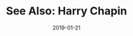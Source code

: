 ---
layout: post
title: "See Also: Harry Chapin"
date: 2019-01-21
description: Remembering Harry Chapin's role in the world hunger movement
---